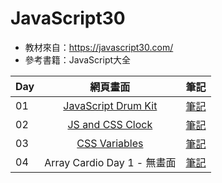 # JavaScript30

* 教材來自：https://javascript30.com/
* 參考書籍：JavaScript大全


|   Day   |   網頁畫面   |   筆記   |
|:------- |:-----------:| -------:|
|01|[JavaScript Drum Kit](https://alisonwu6.github.io/JavaScript30/01%20-%20JavaScript%20Drum%20Kit/index-START.html)|[筆記](https://github.com/alisonwu6/JavaScript30/tree/master/01%20-%20JavaScript%20Drum%20Kit)|
|02|[JS and CSS Clock](https://alisonwu6.github.io/JavaScript30/02%20-%20JS%20and%20CSS%20Clock/index-START.html)|[筆記](https://github.com/alisonwu6/JavaScript30/tree/master/02%20-%20JS%20and%20CSS%20Clock)|
|03|[CSS Variables](https://alisonwu6.github.io/JavaScript30/03%20-%20CSS%20Variables/index-START.html)|[筆記](https://github.com/alisonwu6/JavaScript30/tree/master/03%20-%20CSS%20Variables)|
|04|Array Cardio Day 1 - 無畫面|[筆記](https://github.com/alisonwu6/JavaScript30/tree/master/04%20-%20Array%20Cardio%20Day%201)|

